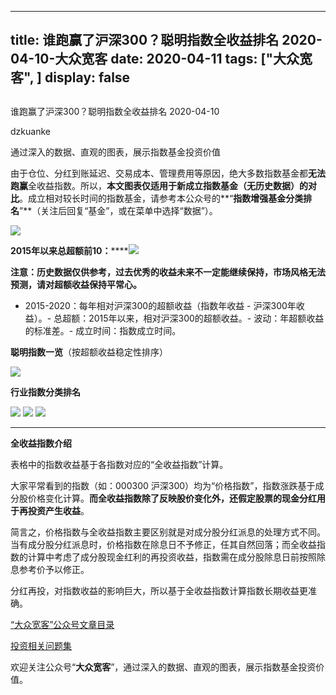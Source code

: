 
---
title:   谁跑赢了沪深300？聪明指数全收益排名 2020-04-10-大众宽客
date: 2020-04-11
tags: ["大众宽客", ]
display: false
---


## 



谁跑赢了沪深300？聪明指数全收益排名 2020-04-10




dzkuanke




通过深入的数据、直观的图表，展示指数基金投资价值




由于仓位、分红到账延迟、交易成本、管理费用等原因，绝大多数指数基金都**无法跑赢**全收益指数。所以，**本文图表仅适用于新成立指数基金（无历史数据）的对比**。成立相对较长时间的指数基金，请参考本公众号的**“****指数增强基金分类排名****”**（关注后回复“基金”，或在菜单中选择“数据”）。



<img class="rich_pages js_insertlocalimg" data-ratio="0.5752895752895753" data-s="300,640" src="https://mmbiz.qpic.cn/mmbiz_png/PKw3FQPmhIiaYLa7XyWaWe5UEic5PHIFhpd6pibbXVBtKgzugdXtJgMib6Iic5dl9kDlZwn4UfGb5rfG1nicsL7uXLzQ/640?wx_fmt=png" data-type="png" data-w="1036" style=""/>



**2015年以来总超额前10：******<img class="rich_pages js_insertlocalimg" data-ratio="0.5409836065573771" data-s="300,640" src="https://mmbiz.qpic.cn/mmbiz_png/PKw3FQPmhIiaYLa7XyWaWe5UEic5PHIFhp4jVM2OgB6BEoOQ9VuQKoPicehjOWQlUYhzue5UR3Nqryics9E4ticicy5g/640?wx_fmt=png" data-type="png" data-w="1098" style="letter-spacing: 0.544px;text-align: center;white-space: normal;background-color: rgb(255, 255, 255);"/>



**注意：历史数据仅供参考，过去优秀的收益未来不一定能继续保持，市场风格无法预测，请对超额收益保持平常心。**
- 2015-2020：每年相对沪深300的超额收益（指数年收益 - 沪深300年收益）。- 总超额：2015年以来，相对沪深300的超额收益。- 波动：年超额收益的标准差。- 成立时间：指数成立时间。


**聪明指数一览**（按超额收益稳定性排序）

<img class="rich_pages js_insertlocalimg" data-ratio="1.473021582733813" data-s="300,640" src="https://mmbiz.qpic.cn/mmbiz_png/PKw3FQPmhIiaYLa7XyWaWe5UEic5PHIFhpDNro3H5DMHugte7819NwgR9dThO0ibetKouqrP7ib6byotHFo7Sib4pZg/640?wx_fmt=png" data-type="png" data-w="1112" style=""/>



**行业指数分类排名**

<img class="rich_pages js_insertlocalimg" data-ratio="1.0501730103806228" data-s="300,640" src="https://mmbiz.qpic.cn/mmbiz_png/PKw3FQPmhIiaYLa7XyWaWe5UEic5PHIFhpicSgkZ2Lib2deD1Fp7KLjPF4Yt1j1TSDH4FiaDQ9ibibpvJWeRVPqMrX2RQ/640?wx_fmt=png" data-type="png" data-w="1156" style=""/>

<img class="rich_pages js_insertlocalimg" data-ratio="0.725314183123878" data-s="300,640" src="https://mmbiz.qpic.cn/mmbiz_png/PKw3FQPmhIiaYLa7XyWaWe5UEic5PHIFhp8c5H65CueiaNVkHJ8P3pov6M0ZtpPaGc7QNQ6O6WtJhvzu40zdyUiaFQ/640?wx_fmt=png" data-type="png" data-w="1114" style=""/>

<img class="rich_pages js_insertlocalimg" data-ratio="0.7803992740471869" data-s="300,640" src="https://mmbiz.qpic.cn/mmbiz_png/PKw3FQPmhIiaYLa7XyWaWe5UEic5PHIFhp174MLsclELzbvRr4vR6Mg6lia16dhyqL0gOtkgmHx2XLll5HkNUNRCQ/640?wx_fmt=png" data-type="png" data-w="1102" style=""/>



****

**全收益指数介绍**



表格中的指数收益基于各指数对应的“全收益指数”计算。



大家平常看到的指数（如：000300 沪深300）均为“价格指数”，指数涨跌基于成分股价格变化计算。**而全收益指数除了反映股价变化外，还假定股票的现金分红用于再投资产生收益**。



简言之，价格指数与全收益指数主要区别就是对成分股分红派息的处理方式不同。当有成分股分红派息时，价格指数在除息日不予修正，任其自然回落；而全收益指数的计算中考虑了成分股现金红利的再投资收益，指数需在成分股除息日前按照除息参考价予以修正。



分红再投，对指数收益的影响巨大，所以基于全收益指数计算指数长期收益更准确。



[“大众宽客”公众号文章目录](http://mp.weixin.qq.com/s?__biz=MzAwMTc1MDcwNw==&amp;mid=2648275687&amp;idx=1&amp;sn=55190e4040acea0db1360e754ff4984f&amp;chksm=82f9393bb58eb02d28601824a8a664facdad48e227481f0726f60d9683c103cc0c9808b22ba9&amp;scene=21#wechat_redirect)

[投资相关问题集]()

欢迎关注公众号“**大众宽客**”，通过深入的数据、直观的图表，展示指数基金投资价值。








